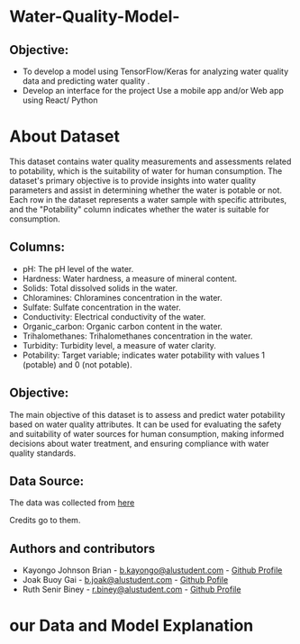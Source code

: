 # Water-Quality-Model-

## Objective:
- To develop a model using TensorFlow/Keras for analyzing water quality data and predicting water quality .
- Develop an interface for the project Use a mobile app and/or Web app using React/ Python


# About Dataset
This dataset contains water quality measurements and assessments related to potability, which is the suitability of water for human consumption. The dataset's primary objective is to provide insights into water quality parameters and assist in determining whether the water is potable or not. Each row in the dataset represents a water sample with specific attributes, and the "Potability" column indicates whether the water is suitable for consumption.


## Columns:
- pH: The pH level of the water.
- Hardness: Water hardness, a measure of mineral content.
- Solids: Total dissolved solids in the water.
- Chloramines: Chloramines concentration in the water.
- Sulfate: Sulfate concentration in the water.
- Conductivity: Electrical conductivity of the water.
- Organic_carbon: Organic carbon content in the water.
- Trihalomethanes: Trihalomethanes concentration in the water.
- Turbidity: Turbidity level, a measure of water clarity.
- Potability: Target variable; indicates water potability with values 1 (potable) and 0 (not potable).


## Objective:
The main objective of this dataset is to assess and predict water potability based on water quality attributes. It can be used for evaluating the safety and suitability of water sources for human consumption, making informed decisions about water treatment, and ensuring compliance with water quality standards.

## Data Source:
The data was collected from [here](https://github.com/MainakRepositor/Datasets/blob/master/water_potability.csv)

Credits go to them.

## Authors and contributors
- Kayongo Johnson Brian - b.kayongo@alustudent.com - [Github Profile](https://github.com/kaybrian)
- Joak Buoy Gai - b.joak@alustudent.com - [Github Pofile](github.com/joakbouy)
- Ruth Senir Biney - r.biney@alustudent.com - [Github Profile](https://github.com/RuthBiney)




# our Data and Model Explanation 
